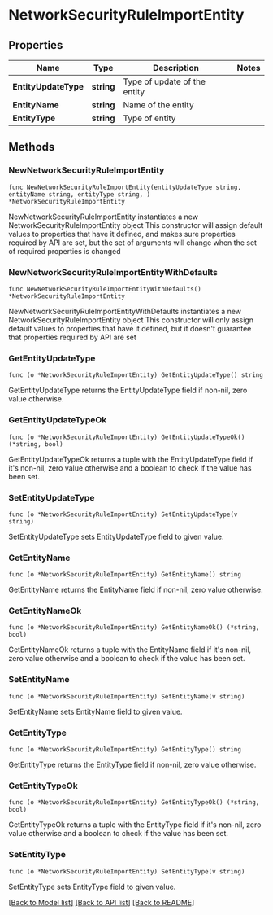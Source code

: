 # NetworkSecurityRuleImportEntity

## Properties

Name | Type | Description | Notes
------------ | ------------- | ------------- | -------------
**EntityUpdateType** | **string** | Type of update of the entity | 
**EntityName** | **string** | Name of the entity | 
**EntityType** | **string** | Type of entity | 

## Methods

### NewNetworkSecurityRuleImportEntity

`func NewNetworkSecurityRuleImportEntity(entityUpdateType string, entityName string, entityType string, ) *NetworkSecurityRuleImportEntity`

NewNetworkSecurityRuleImportEntity instantiates a new NetworkSecurityRuleImportEntity object
This constructor will assign default values to properties that have it defined,
and makes sure properties required by API are set, but the set of arguments
will change when the set of required properties is changed

### NewNetworkSecurityRuleImportEntityWithDefaults

`func NewNetworkSecurityRuleImportEntityWithDefaults() *NetworkSecurityRuleImportEntity`

NewNetworkSecurityRuleImportEntityWithDefaults instantiates a new NetworkSecurityRuleImportEntity object
This constructor will only assign default values to properties that have it defined,
but it doesn't guarantee that properties required by API are set

### GetEntityUpdateType

`func (o *NetworkSecurityRuleImportEntity) GetEntityUpdateType() string`

GetEntityUpdateType returns the EntityUpdateType field if non-nil, zero value otherwise.

### GetEntityUpdateTypeOk

`func (o *NetworkSecurityRuleImportEntity) GetEntityUpdateTypeOk() (*string, bool)`

GetEntityUpdateTypeOk returns a tuple with the EntityUpdateType field if it's non-nil, zero value otherwise
and a boolean to check if the value has been set.

### SetEntityUpdateType

`func (o *NetworkSecurityRuleImportEntity) SetEntityUpdateType(v string)`

SetEntityUpdateType sets EntityUpdateType field to given value.


### GetEntityName

`func (o *NetworkSecurityRuleImportEntity) GetEntityName() string`

GetEntityName returns the EntityName field if non-nil, zero value otherwise.

### GetEntityNameOk

`func (o *NetworkSecurityRuleImportEntity) GetEntityNameOk() (*string, bool)`

GetEntityNameOk returns a tuple with the EntityName field if it's non-nil, zero value otherwise
and a boolean to check if the value has been set.

### SetEntityName

`func (o *NetworkSecurityRuleImportEntity) SetEntityName(v string)`

SetEntityName sets EntityName field to given value.


### GetEntityType

`func (o *NetworkSecurityRuleImportEntity) GetEntityType() string`

GetEntityType returns the EntityType field if non-nil, zero value otherwise.

### GetEntityTypeOk

`func (o *NetworkSecurityRuleImportEntity) GetEntityTypeOk() (*string, bool)`

GetEntityTypeOk returns a tuple with the EntityType field if it's non-nil, zero value otherwise
and a boolean to check if the value has been set.

### SetEntityType

`func (o *NetworkSecurityRuleImportEntity) SetEntityType(v string)`

SetEntityType sets EntityType field to given value.



[[Back to Model list]](../README.md#documentation-for-models) [[Back to API list]](../README.md#documentation-for-api-endpoints) [[Back to README]](../README.md)


